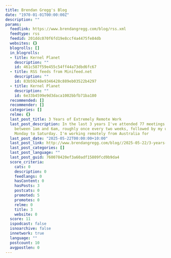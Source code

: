 ```yaml
---
title: Brendan Gregg's Blog
date: "1970-01-01T00:00:00Z"
description: ""
params:
  feedlink: https://www.brendangregg.com/blog/rss.xml
  feedtype: rss
  feedid: 201ddc070f6fd19e8ccf4a4475fe84db
  websites: {}
  blogrolls: []
  in_blogrolls:
  - title: Kernel Planet
    description: ""
    id: 461c587f59e455c54ff44a73dbd6fc67
  - title: RSS feeds from Minifeed.net
    description: ""
    id: 83b59248e9346428c889eb03522b4297
  - title: Kernel Planet
    description: ""
    id: 6e33b4599e9d3daca1002bbfb71ba180
  recommended: []
  recommender: []
  categories: []
  relme: {}
  last_post_title: 3 Years of Extremely Remote Work
  last_post_description: In the last 3 years I've attended 77 meetings that began
    between 1am and 6am, roughly once every two weeks, followed by my usual 7am start,
    Monday to Saturday. I'm working remotely from Australia for
  last_post_date: "2025-05-22T00:00:00+10:00"
  last_post_link: http://www.brendangregg.com/blog//2025-05-22/3-years-of-extremely-remote-work.html
  last_post_categories: []
  last_post_language: ""
  last_post_guid: 760078420ef3a60adf15809fcd9b9da4
  score_criteria:
    cats: 0
    description: 0
    feedlangs: 0
    hasContent: 0
    hasPosts: 3
    postcats: 0
    promoted: 5
    promotes: 0
    relme: 0
    title: 3
    website: 0
  score: 11
  ispodcast: false
  isnoarchive: false
  innetwork: true
  language: ""
  postcount: 10
  avgpostlen: 0
---
```

